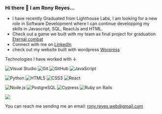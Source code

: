 ### Hi there 👋 I am Rony Reyes...

- I have recently Graduated from Lighthouse Labs, I am looking for a new role in Software Development where I can continue developping my skills in Javascript, SQL, ReactJs and HTML.
- Check out a game we built with my team as final project for graduation [Eternal combat](https://eternal-combat.netlify.app)
- Connect with me on [LinkedIn](https://www.linkedin.com/in/rony-daniel-reyes-lopez-41b1a9235)
- check out my website built with wordpress [Worpress](https://ronyreyesweb.wordpress.com) 

Technologies I have worked with ↓

![Visual Studio](https://img.shields.io/badge/Visual%20Studio-5C2D91.svg?style=for-the-badge&logo=visual-studio&logoColor=white)
![Git](https://img.shields.io/badge/git-%23F05033.svg?style=for-the-badge&logo=git&logoColor=white)
![GitHub](https://img.shields.io/badge/github-%23121011.svg?style=for-the-badge&logo=github&logoColor=white)
![JavaScript](https://img.shields.io/badge/javascript-%23323330.svg?style=for-the-badge&logo=javascript&logoColor=%23F7DF1E)

![Python](https://img.shields.io/badge/python-3670A0?style=for-the-badge&logo=python&logoColor=ffdd54)
![HTML5](https://img.shields.io/badge/html5-%23E34F26.svg?style=for-the-badge&logo=html5&logoColor=white)
![CSS3](https://img.shields.io/badge/css3-%231572B6.svg?style=for-the-badge&logo=css3&logoColor=white)
![React](https://img.shields.io/badge/react-%2320232a.svg?style=for-the-badge&logo=react&logoColor=%2361DAFB)

![Node.js](https://img.shields.io/badge/Node.js-%23339933.svg?style=for-the-badge&logo=node.js&logoColor=white)
![PostgreSQL](https://img.shields.io/badge/PostgreSQL-%23336791.svg?style=for-the-badge&logo=postgresql&logoColor=white)
![Cypress](https://img.shields.io/badge/Cypress-%23FF0000.svg?style=for-the-badge&logo=cypress&logoColor=white)
![Ruby on Rails](https://img.shields.io/badge/Ruby_on_Rails-%23CC0000.svg?style=for-the-badge&logo=ruby-on-rails&logoColor=white)


<img src="https://github-readme-streak-stats.herokuapp.com/?user=Bello2288&theme=gruvbox" />

You can reach me sending me an email: rony.reyes.web@gmail.com
